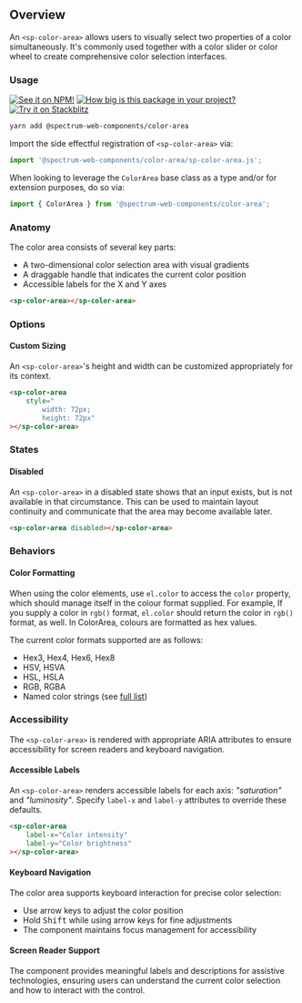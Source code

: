 ## Overview

An `<sp-color-area>` allows users to visually select two properties of a color simultaneously. It's commonly used together with a color slider or color wheel to create comprehensive color selection interfaces.

### Usage

[![See it on NPM!](https://img.shields.io/npm/v/@spectrum-web-components/color-area?style=for-the-badge)](https://www.npmjs.com/package/@spectrum-web-components/color-area)
[![How big is this package in your project?](https://img.shields.io/bundlephobia/minzip/@spectrum-web-components/color-area?style=for-the-badge)](https://bundlephobia.com/result?p=@spectrum-web-components/color-area)
[![Try it on Stackblitz](https://img.shields.io/badge/Try%20it%20on-Stackblitz-blue?style=for-the-badge)](https://stackblitz.com/edit/vitejs-vite-nqupkmym)

```bash
yarn add @spectrum-web-components/color-area
```

Import the side effectful registration of `<sp-color-area>` via:

```javascript
import '@spectrum-web-components/color-area/sp-color-area.js';
```

When looking to leverage the `ColorArea` base class as a type and/or for extension purposes, do so via:

```javascript
import { ColorArea } from '@spectrum-web-components/color-area';
```

### Anatomy

The color area consists of several key parts:

- A two-dimensional color selection area with visual gradients
- A draggable handle that indicates the current color position
- Accessible labels for the X and Y axes

```html
<sp-color-area></sp-color-area>
```

### Options

#### Custom Sizing

An `<sp-color-area>`'s height and width can be customized appropriately for its context.

```html
<sp-color-area
    style="
        width: 72px; 
        height: 72px"
></sp-color-area>
```

### States

#### Disabled

An `<sp-color-area>` in a disabled state shows that an input exists, but is not available in that circumstance. This can be used to maintain layout continuity and communicate that the area may become available later.

```html
<sp-color-area disabled></sp-color-area>
```

### Behaviors

#### Color Formatting

When using the color elements, use `el.color` to access the `color` property, which should manage itself in the colour format supplied. For example, If you supply a color in `rgb()` format, `el.color` should return the color in `rgb()` format, as well. In ColorArea, colours are formatted as hex values.

The current color formats supported are as follows:

- Hex3, Hex4, Hex6, Hex8
- HSV, HSVA
- HSL, HSLA
- RGB, RGBA
- Named color strings (see [full list](https://developer.mozilla.org/en-US/docs/Web/CSS/named-color))

### Accessibility

The `<sp-color-area>` is rendered with appropriate ARIA attributes to ensure accessibility for screen readers and keyboard navigation.

#### Accessible Labels

An `<sp-color-area>` renders accessible labels for each axis: _"saturation"_ and _"luminosity"_.
Specify `label-x` and `label-y` attributes to override these defaults.

```html
<sp-color-area
    label-x="Color intensity"
    label-y="Color brightness"
></sp-color-area>
```

#### Keyboard Navigation

The color area supports keyboard interaction for precise color selection:

- Use arrow keys to adjust the color position
- Hold <kbd>Shift</kbd> while using arrow keys for fine adjustments
- The component maintains focus management for accessibility

#### Screen Reader Support

The component provides meaningful labels and descriptions for assistive technologies, ensuring users can understand the current color selection and how to interact with the control.

